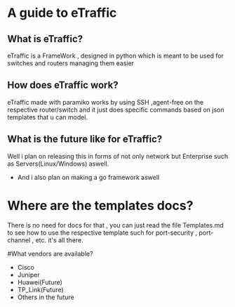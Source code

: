 # A guide to eTraffic
## What is eTraffic?
eTraffic is a FrameWork , designed in python which is meant to be used for switches and routers managing them easier

## How does eTraffic work?
eTraffic made with paramiko works by using SSH ,agent-free on the respective router/switch and it just does specific commands based on json templates that u can model.

## What is the future like for eTraffic?
Well i plan on releasing this in forms of not only network but Enterprise such as Servers(Linux/Windows) aswell.
- And i also plan on making a go framework aswell


# Where are the templates docs?
There is no need for docs for that , you can just read 
the file Templates.md to see how to use the respective template such for port-security , port-channel , etc. it's all there.



#What vendors are available?
- Cisco
- Juniper
- Huawei(Future)
- TP_Link(Future)
- Others in the future
